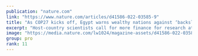 ```yaml
---
publication: "nature.com"
link: "https://www.nature.com/articles/d41586-022-03585-9"
title: "As COP27 kicks off, Egypt warns wealthy nations against ‘backsliding’"
excerpt: "Host-country scientists call for more finance for research at the start of United Nations climate summit."
image: "https://media.nature.com/lw1024/magazine-assets/d41586-022-03585-9/d41586-022-03585-9_23675110.jpg"
group: pro
rank: 11
---
```

